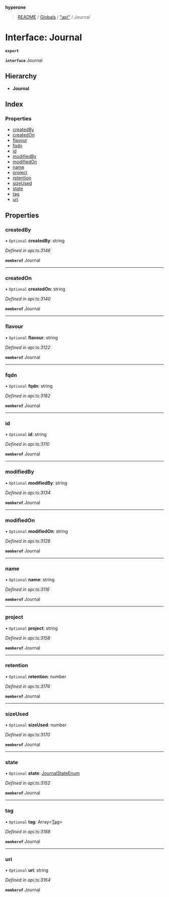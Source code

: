 **hyperone**

> [README](../README.md) / [Globals](../globals.md) / ["api"](../modules/_api_.md) / Journal

# Interface: Journal

**`export`** 

**`interface`** Journal

## Hierarchy

* **Journal**

## Index

### Properties

* [createdBy](_api_.journal.md#createdby)
* [createdOn](_api_.journal.md#createdon)
* [flavour](_api_.journal.md#flavour)
* [fqdn](_api_.journal.md#fqdn)
* [id](_api_.journal.md#id)
* [modifiedBy](_api_.journal.md#modifiedby)
* [modifiedOn](_api_.journal.md#modifiedon)
* [name](_api_.journal.md#name)
* [project](_api_.journal.md#project)
* [retention](_api_.journal.md#retention)
* [sizeUsed](_api_.journal.md#sizeused)
* [state](_api_.journal.md#state)
* [tag](_api_.journal.md#tag)
* [uri](_api_.journal.md#uri)

## Properties

### createdBy

• `Optional` **createdBy**: string

*Defined in api.ts:3146*

**`memberof`** Journal

___

### createdOn

• `Optional` **createdOn**: string

*Defined in api.ts:3140*

**`memberof`** Journal

___

### flavour

• `Optional` **flavour**: string

*Defined in api.ts:3122*

**`memberof`** Journal

___

### fqdn

• `Optional` **fqdn**: string

*Defined in api.ts:3182*

**`memberof`** Journal

___

### id

• `Optional` **id**: string

*Defined in api.ts:3110*

**`memberof`** Journal

___

### modifiedBy

• `Optional` **modifiedBy**: string

*Defined in api.ts:3134*

**`memberof`** Journal

___

### modifiedOn

• `Optional` **modifiedOn**: string

*Defined in api.ts:3128*

**`memberof`** Journal

___

### name

• `Optional` **name**: string

*Defined in api.ts:3116*

**`memberof`** Journal

___

### project

• `Optional` **project**: string

*Defined in api.ts:3158*

**`memberof`** Journal

___

### retention

• `Optional` **retention**: number

*Defined in api.ts:3176*

**`memberof`** Journal

___

### sizeUsed

• `Optional` **sizeUsed**: number

*Defined in api.ts:3170*

**`memberof`** Journal

___

### state

• `Optional` **state**: [JournalStateEnum](../enums/_api_.journalstateenum.md)

*Defined in api.ts:3152*

**`memberof`** Journal

___

### tag

• `Optional` **tag**: Array\<[Tag](_api_.tag.md)>

*Defined in api.ts:3188*

**`memberof`** Journal

___

### uri

• `Optional` **uri**: string

*Defined in api.ts:3164*

**`memberof`** Journal
